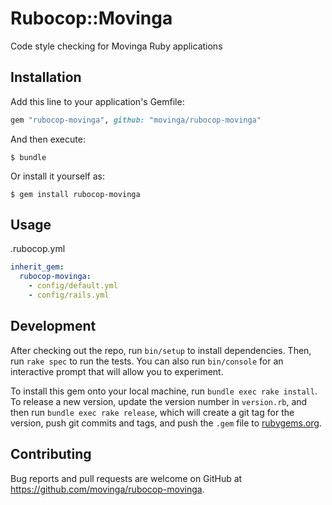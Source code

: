 # Rubocop::Movinga

Code style checking for Movinga Ruby applications

## Installation

Add this line to your application's Gemfile:

```ruby
gem "rubocop-movinga", github: "movinga/rubocop-movinga"
```

And then execute:

    $ bundle

Or install it yourself as:

    $ gem install rubocop-movinga

## Usage

.rubocop.yml

```yml
inherit_gem:
  rubocop-movinga:
    - config/default.yml
    - config/rails.yml
```

## Development

After checking out the repo, run `bin/setup` to install dependencies. Then, run `rake spec` to run the tests. You can also run `bin/console` for an interactive prompt that will allow you to experiment.

To install this gem onto your local machine, run `bundle exec rake install`. To release a new version, update the version number in `version.rb`, and then run `bundle exec rake release`, which will create a git tag for the version, push git commits and tags, and push the `.gem` file to [rubygems.org](https://rubygems.org).

## Contributing

Bug reports and pull requests are welcome on GitHub at https://github.com/movinga/rubocop-movinga.
